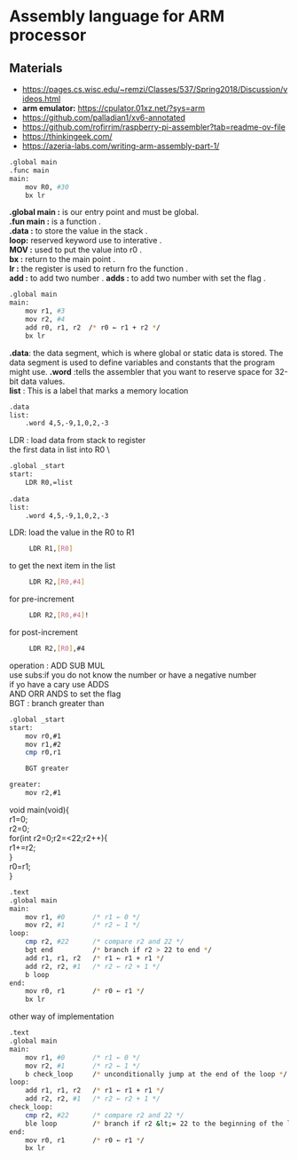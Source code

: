 #  Assembly language for ARM processor
## Materials
* https://pages.cs.wisc.edu/~remzi/Classes/537/Spring2018/Discussion/videos.html
* **arm emulator:** https://cpulator.01xz.net/?sys=arm
* https://github.com/palladian1/xv6-annotated
* https://github.com/rofirrim/raspberry-pi-assembler?tab=readme-ov-file
* https://thinkingeek.com/ 
* https://azeria-labs.com/writing-arm-assembly-part-1/
```bash
.global main  
.func main  
main:   
    mov R0, #30
    bx lr  
```
**.global main :** is our entry point and must be global. <br /> 
**.fun main :**  is a function . <br /> 
**.data :**  to store the value in the stack . <br /> 
**loop:**  reserved keyword use to interative . <br /> 
**MOV :** used to put the value into r0 . <br /> 
**bx :** return to the main point . <br /> 
**lr :** the register is used to return fro the function . <br /> 
**add :**  to add two number .
**adds :**  to add two number  with set the flag . <br /> 
```bash
.global main   
main:    
    mov r1, #3   
    mov r2, #4 
    add r0, r1, r2  /* r0 ← r1 + r2 */
    bx lr  
```

**.data**: the data segment, which is where global or static data is stored. The data segment is used to define variables and constants that the program might use.
**.word** :tells the assembler that you want to reserve space for 32-bit data 
values.  <br /> 
**list** : This is a label that marks a memory location
```bash
.data
list:
    .word 4,5,-9,1,0,2,-3
```
LDR : load data from stack to register \
the first data in list into R0 \
``` bash 
.global _start
start:
    LDR R0,=list
   
.data 
list:   
    .word 4,5,-9,1,0,2,-3
```
LDR: load the value in the R0 to R1
```bash
     LDR R1,[R0]
```
to get the next item in the list  

```bash
     LDR R2,[R0,#4]
```
for pre-increment   
```bash
     LDR R2,[R0,#4]!
```
for post-increment   
```bash
     LDR R2,[R0],#4
```
operation : ADD SUB MUL <br /> 
use subs:if you  do not know the number or have a negative number <br /> 
if yo have a cary use ADDS <br /> 
AND ORR  ANDS to set the flag <br /> 
BGT : branch greater than  <br /> 

``` bash 
.global _start
start:
    mov r0,#1
    mov r1,#2
    cmp r0,r1

    BGT greater

greater:
    mov r2,#1
```
void main(void){\
r1=0;\
r2=0;\
for(int r2=0;r2=<22;r2++){\
    r1+=r2;\
 }\
 r0=r1;\
}
``` bash 
.text 
.global main
main:
    mov r1, #0       /* r1 ← 0 */
    mov r2, #1       /* r2 ← 1 */
loop: 
    cmp r2, #22      /* compare r2 and 22 */
    bgt end          /* branch if r2 > 22 to end */
    add r1, r1, r2   /* r1 ← r1 + r1 */
    add r2, r2, #1   /* r2 ← r2 + 1 */
    b loop
end:
    mov r0, r1       /* r0 ← r1 */
    bx lr

```
other way of implementation  
``` bash 
.text
.global main
main:
    mov r1, #0       /* r1 ← 0 */
    mov r2, #1       /* r2 ← 1 */
    b check_loop     /* unconditionally jump at the end of the loop */
loop: 
    add r1, r1, r2   /* r1 ← r1 + r1 */
    add r2, r2, #1   /* r2 ← r2 + 1 */
check_loop:
    cmp r2, #22      /* compare r2 and 22 */
    ble loop         /* branch if r2 &lt;= 22 to the beginning of the loop */
end:
    mov r0, r1       /* r0 ← r1 */
    bx lr
```